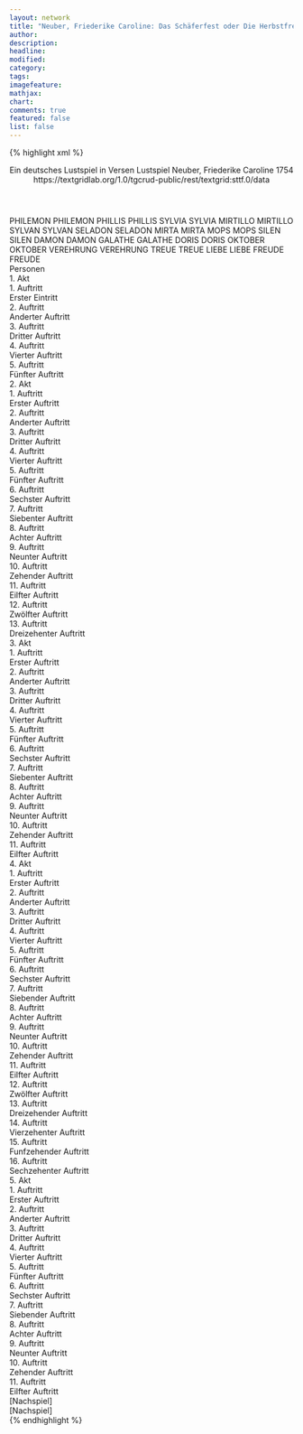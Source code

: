 ```yaml
---
layout: network
title: "Neuber, Friederike Caroline: Das Schäferfest oder Die Herbstfreude (1754)"
author:
description:
headline:
modified:
category:
tags:
imagefeature:
mathjax:
chart:
comments: true
featured: false
list: false
---
```

{% highlight xml %}
<?xml-model href="https://raw.githubusercontent.com/DLiNa/project/master/rules/lina.rnc"?><?xml-model href="https://raw.githubusercontent.com/DLiNa/project/master/rules/lina.sch"?>
<play xmlns="http://lina.digital">
  <header>
    <title>Das Schäferfest oder Die Herbstfreude</title>
    <subtitle>Ein deutsches Lustspiel in Versen</subtitle>
    <genretitle>Lustspiel</genretitle>
    <author>Neuber, Friederike Caroline</author>
    <date type="print" when="1754">1754</date>
    <date type="premiere"/>
    <date type="written"/>
    <source>https://textgridlab.org/1.0/tgcrud-public/rest/textgrid:sttf.0/data</source>
  </header>
  <personae>
    <character>
      <name>PHILEMON</name>
      <alias xml:id="philemon">
        <name>PHILEMON</name>
      </alias>
    </character>
    <character>
      <name>PHILLIS</name>
      <alias xml:id="phillis">
        <name>PHILLIS</name>
      </alias>
    </character>
    <character>
      <name>SYLVIA</name>
      <alias xml:id="sylvia">
        <name>SYLVIA</name>
      </alias>
    </character>
    <character>
      <name>MIRTILLO</name>
      <alias xml:id="mirtillo">
        <name>MIRTILLO</name>
      </alias>
    </character>
    <character>
      <name>SYLVAN</name>
      <alias xml:id="sylvan">
        <name>SYLVAN</name>
      </alias>
    </character>
    <character>
      <name>SELADON</name>
      <alias xml:id="seladon">
        <name>SELADON</name>
      </alias>
    </character>
    <character>
      <name>MIRTA</name>
      <alias xml:id="mirta">
        <name>MIRTA</name>
      </alias>
    </character>
    <character>
      <name>MOPS</name>
      <alias xml:id="mops">
        <name>MOPS</name>
      </alias>
    </character>
    <character>
      <name>SILEN</name>
      <alias xml:id="silen">
        <name>SILEN</name>
      </alias>
    </character>
    <character>
      <name>DAMON</name>
      <alias xml:id="damon">
        <name>DAMON</name>
      </alias>
    </character>
    <character>
      <name>GALATHE</name>
      <alias xml:id="galathe">
        <name>GALATHE</name>
      </alias>
    </character>
    <character>
      <name>DORIS</name>
      <alias xml:id="doris">
        <name>DORIS</name>
      </alias>
    </character>
    <character>
      <name>OKTOBER</name>
      <alias xml:id="oktober">
        <name>OKTOBER</name>
      </alias>
    </character>
    <character>
      <name>VEREHRUNG</name>
      <alias xml:id="verehrung">
        <name>VEREHRUNG</name>
      </alias>
    </character>
    <character>
      <name>TREUE</name>
      <alias xml:id="treue">
        <name>TREUE</name>
      </alias>
    </character>
    <character>
      <name>LIEBE</name>
      <alias xml:id="liebe">
        <name>LIEBE</name>
      </alias>
    </character>
    <character>
      <name>FREUDE</name>
      <alias xml:id="freude">
        <name>FREUDE</name>
      </alias>
    </character>
  </personae>
  <text>
    <div>
      <head>Personen</head>
    </div>
    <div>
      <head>1. Akt</head>
      <div>
        <head>1. Auftritt</head>
        <div>
          <head>Erster Eintritt</head>
          <sp who="#philemon">
            <amount n="21" unit="speech_acts"/>
            <amount n="1083" unit="words"/>
            <amount n="123" unit="lines"/>
            <amount n="5827" unit="chars"/>
          </sp>
          <sp who="#phillis">
            <amount n="12" unit="speech_acts"/>
            <amount n="124" unit="words"/>
            <amount n="17" unit="lines"/>
            <amount n="655" unit="chars"/>
          </sp>
          <sp who="#sylvia">
            <amount n="17" unit="speech_acts"/>
            <amount n="353" unit="words"/>
            <amount n="45" unit="lines"/>
            <amount n="1831" unit="chars"/>
          </sp>
        </div>
      </div>
      <div>
        <head>2. Auftritt</head>
        <div>
          <head>Anderter Auftritt</head>
          <sp who="#phillis">
            <amount n="2" unit="speech_acts"/>
            <amount n="11" unit="words"/>
            <amount n="2" unit="lines"/>
            <amount n="63" unit="chars"/>
          </sp>
          <sp who="#philemon">
            <amount n="2" unit="speech_acts"/>
            <amount n="18" unit="words"/>
            <amount n="3" unit="lines"/>
            <amount n="103" unit="chars"/>
          </sp>
        </div>
      </div>
      <div>
        <head>3. Auftritt</head>
        <div>
          <head>Dritter Auftritt</head>
          <sp who="#mirtillo">
            <amount n="14" unit="speech_acts"/>
            <amount n="409" unit="words"/>
            <amount n="49" unit="lines"/>
            <amount n="2210" unit="chars"/>
          </sp>
          <sp who="#philemon">
            <amount n="16" unit="speech_acts"/>
            <amount n="755" unit="words"/>
            <amount n="84" unit="lines"/>
            <amount n="3993" unit="chars"/>
          </sp>
          <sp who="#phillis">
            <amount n="2" unit="speech_acts"/>
            <amount n="20" unit="words"/>
            <amount n="3" unit="lines"/>
            <amount n="107" unit="chars"/>
          </sp>
        </div>
      </div>
      <div>
        <head>4. Auftritt</head>
        <div>
          <head>Vierter Auftritt</head>
          <sp who="#philemon">
            <amount n="10" unit="speech_acts"/>
            <amount n="393" unit="words"/>
            <amount n="45" unit="lines"/>
            <amount n="2145" unit="chars"/>
          </sp>
          <sp who="#sylvan">
            <amount n="8" unit="speech_acts"/>
            <amount n="143" unit="words"/>
            <amount n="17" unit="lines"/>
            <amount n="722" unit="chars"/>
          </sp>
          <sp who="#seladon">
            <amount n="1" unit="speech_acts"/>
            <amount n="17" unit="words"/>
            <amount n="2" unit="lines"/>
            <amount n="93" unit="chars"/>
          </sp>
          <sp who="#mirta">
            <amount n="4" unit="speech_acts"/>
            <amount n="95" unit="words"/>
            <amount n="12" unit="lines"/>
            <amount n="521" unit="chars"/>
          </sp>
        </div>
      </div>
      <div>
        <head>5. Auftritt</head>
        <div>
          <head>Fünfter Auftritt</head>
          <sp who="#philemon">
            <amount n="10" unit="speech_acts"/>
            <amount n="572" unit="words"/>
            <amount n="63" unit="lines"/>
            <amount n="3086" unit="chars"/>
          </sp>
          <sp who="#seladon">
            <amount n="9" unit="speech_acts"/>
            <amount n="134" unit="words"/>
            <amount n="17" unit="lines"/>
            <amount n="698" unit="chars"/>
          </sp>
        </div>
      </div>
    </div>
    <div>
      <head>2. Akt</head>
      <div>
        <head>1. Auftritt</head>
        <div>
          <head>Erster Auftritt</head>
          <sp who="#sylvan">
            <amount n="10" unit="speech_acts"/>
            <amount n="160" unit="words"/>
            <amount n="20" unit="lines"/>
            <amount n="845" unit="chars"/>
          </sp>
          <sp who="#mops">
            <amount n="12" unit="speech_acts"/>
            <amount n="218" unit="words"/>
            <amount n="26" unit="lines"/>
            <amount n="1161" unit="chars"/>
          </sp>
          <sp who="#silen">
            <amount n="8" unit="speech_acts"/>
            <amount n="158" unit="words"/>
            <amount n="19" unit="lines"/>
            <amount n="782" unit="chars"/>
          </sp>
        </div>
      </div>
      <div>
        <head>2. Auftritt</head>
        <div>
          <head>Anderter Auftritt</head>
          <sp who="#silen">
            <amount n="2" unit="speech_acts"/>
            <amount n="9" unit="words"/>
            <amount n="2" unit="lines"/>
            <amount n="52" unit="chars"/>
          </sp>
          <sp who="#sylvan">
            <amount n="1" unit="speech_acts"/>
            <amount n="11" unit="words"/>
            <amount n="2" unit="lines"/>
            <amount n="55" unit="chars"/>
          </sp>
        </div>
      </div>
      <div>
        <head>3. Auftritt</head>
        <div>
          <head>Dritter Auftritt</head>
          <sp who="#mops">
            <amount n="14" unit="speech_acts"/>
            <amount n="493" unit="words"/>
            <amount n="57" unit="lines"/>
            <amount n="2556" unit="chars"/>
          </sp>
          <sp who="#mirtillo">
            <amount n="13" unit="speech_acts"/>
            <amount n="366" unit="words"/>
            <amount n="45" unit="lines"/>
            <amount n="1963" unit="chars"/>
          </sp>
        </div>
      </div>
      <div>
        <head>4. Auftritt</head>
        <div>
          <head>Vierter Auftritt</head>
          <sp who="#mirta">
            <amount n="5" unit="speech_acts"/>
            <amount n="177" unit="words"/>
            <amount n="20" unit="lines"/>
            <amount n="897" unit="chars"/>
          </sp>
          <sp who="#mops">
            <amount n="3" unit="speech_acts"/>
            <amount n="57" unit="words"/>
            <amount n="7" unit="lines"/>
            <amount n="309" unit="chars"/>
          </sp>
          <sp who="#mirtillo">
            <amount n="3" unit="speech_acts"/>
            <amount n="49" unit="words"/>
            <amount n="6" unit="lines"/>
            <amount n="240" unit="chars"/>
          </sp>
        </div>
      </div>
      <div>
        <head>5. Auftritt</head>
        <div>
          <head>Fünfter Auftritt</head>
          <sp who="#mirta">
            <amount n="1" unit="speech_acts"/>
            <amount n="25" unit="words"/>
            <amount n="3" unit="lines"/>
            <amount n="137" unit="chars"/>
          </sp>
        </div>
      </div>
      <div>
        <head>6. Auftritt</head>
        <div>
          <head>Sechster Auftritt</head>
          <sp who="#sylvan">
            <amount n="12" unit="speech_acts"/>
            <amount n="368" unit="words"/>
            <amount n="42" unit="lines"/>
            <amount n="1940" unit="chars"/>
          </sp>
          <sp who="#mirta">
            <amount n="11" unit="speech_acts"/>
            <amount n="458" unit="words"/>
            <amount n="50" unit="lines"/>
            <amount n="2362" unit="chars"/>
          </sp>
        </div>
      </div>
      <div>
        <head>7. Auftritt</head>
        <div>
          <head>Siebenter Auftritt</head>
          <sp who="#sylvan">
            <amount n="1" unit="speech_acts"/>
            <amount n="35" unit="words"/>
            <amount n="4" unit="lines"/>
            <amount n="179" unit="chars"/>
          </sp>
        </div>
      </div>
      <div>
        <head>8. Auftritt</head>
        <div>
          <head>Achter Auftritt</head>
          <sp who="#seladon">
            <amount n="12" unit="speech_acts"/>
            <amount n="104" unit="words"/>
            <amount n="15" unit="lines"/>
            <amount n="523" unit="chars"/>
          </sp>
          <sp who="#sylvan">
            <amount n="12" unit="speech_acts"/>
            <amount n="183" unit="words"/>
            <amount n="25" unit="lines"/>
            <amount n="950" unit="chars"/>
          </sp>
        </div>
      </div>
      <div>
        <head>9. Auftritt</head>
        <div>
          <head>Neunter Auftritt</head>
          <sp who="#phillis">
            <amount n="16" unit="speech_acts"/>
            <amount n="218" unit="words"/>
            <amount n="28" unit="lines"/>
            <amount n="1141" unit="chars"/>
          </sp>
          <sp who="#sylvan">
            <amount n="13" unit="speech_acts"/>
            <amount n="177" unit="words"/>
            <amount n="22" unit="lines"/>
            <amount n="862" unit="chars"/>
          </sp>
          <sp who="#mirtillo">
            <amount n="5" unit="speech_acts"/>
            <amount n="34" unit="words"/>
            <amount n="6" unit="lines"/>
            <amount n="171" unit="chars"/>
          </sp>
        </div>
      </div>
      <div>
        <head>10. Auftritt</head>
        <div>
          <head>Zehender Auftritt</head>
          <sp who="#sylvia">
            <amount n="10" unit="speech_acts"/>
            <amount n="76" unit="words"/>
            <amount n="12" unit="lines"/>
            <amount n="389" unit="chars"/>
          </sp>
          <sp who="#sylvan">
            <amount n="10" unit="speech_acts"/>
            <amount n="106" unit="words"/>
            <amount n="17" unit="lines"/>
            <amount n="571" unit="chars"/>
          </sp>
          <sp who="#phillis">
            <amount n="10" unit="speech_acts"/>
            <amount n="62" unit="words"/>
            <amount n="12" unit="lines"/>
            <amount n="319" unit="chars"/>
          </sp>
          <sp who="#mirtillo">
            <amount n="9" unit="speech_acts"/>
            <amount n="89" unit="words"/>
            <amount n="13" unit="lines"/>
            <amount n="470" unit="chars"/>
          </sp>
        </div>
      </div>
      <div>
        <head>11. Auftritt</head>
        <div>
          <head>Eilfter Auftritt</head>
          <sp who="#mirtillo">
            <amount n="7" unit="speech_acts"/>
            <amount n="80" unit="words"/>
            <amount n="12" unit="lines"/>
            <amount n="426" unit="chars"/>
          </sp>
          <sp who="#damon">
            <amount n="9" unit="speech_acts"/>
            <amount n="427" unit="words"/>
            <amount n="48" unit="lines"/>
            <amount n="2136" unit="chars"/>
          </sp>
          <sp who="#galathe">
            <amount n="4" unit="speech_acts"/>
            <amount n="60" unit="words"/>
            <amount n="8" unit="lines"/>
            <amount n="281" unit="chars"/>
          </sp>
        </div>
      </div>
      <div>
        <head>12. Auftritt</head>
        <div>
          <head>Zwölfter Auftritt</head>
          <sp who="#galathe">
            <amount n="11" unit="speech_acts"/>
            <amount n="218" unit="words"/>
            <amount n="25" unit="lines"/>
            <amount n="1101" unit="chars"/>
          </sp>
          <sp who="#mirtillo">
            <amount n="11" unit="speech_acts"/>
            <amount n="116" unit="words"/>
            <amount n="16" unit="lines"/>
            <amount n="621" unit="chars"/>
          </sp>
        </div>
      </div>
      <div>
        <head>13. Auftritt</head>
        <div>
          <head>Dreizehenter Auftritt</head>
          <sp who="#mops">
            <amount n="3" unit="speech_acts"/>
            <amount n="41" unit="words"/>
            <amount n="4" unit="lines"/>
            <amount n="233" unit="chars"/>
          </sp>
          <sp who="#mirtillo">
            <amount n="1" unit="speech_acts"/>
            <amount n="13" unit="words"/>
            <amount n="1" unit="lines"/>
            <amount n="55" unit="chars"/>
          </sp>
          <sp who="#galathe">
            <amount n="1" unit="speech_acts"/>
            <amount n="28" unit="words"/>
            <amount n="3" unit="lines"/>
            <amount n="155" unit="chars"/>
          </sp>
        </div>
      </div>
    </div>
    <div>
      <head>3. Akt</head>
      <div>
        <head>1. Auftritt</head>
        <div>
          <head>Erster Auftritt</head>
          <sp who="#philemon">
            <amount n="12" unit="speech_acts"/>
            <amount n="641" unit="words"/>
            <amount n="70" unit="lines"/>
            <amount n="3403" unit="chars"/>
          </sp>
          <sp who="#damon">
            <amount n="12" unit="speech_acts"/>
            <amount n="286" unit="words"/>
            <amount n="32" unit="lines"/>
            <amount n="1522" unit="chars"/>
          </sp>
        </div>
      </div>
      <div>
        <head>2. Auftritt</head>
        <div>
          <head>Anderter Auftritt</head>
          <sp who="#mirtillo">
            <amount n="11" unit="speech_acts"/>
            <amount n="155" unit="words"/>
            <amount n="20" unit="lines"/>
            <amount n="806" unit="chars"/>
          </sp>
          <sp who="#doris">
            <amount n="11" unit="speech_acts"/>
            <amount n="204" unit="words"/>
            <amount n="24" unit="lines"/>
            <amount n="1066" unit="chars"/>
          </sp>
        </div>
      </div>
      <div>
        <head>3. Auftritt</head>
        <div>
          <head>Dritter Auftritt</head>
          <sp who="#galathe">
            <amount n="4" unit="speech_acts"/>
            <amount n="140" unit="words"/>
            <amount n="15" unit="lines"/>
            <amount n="752" unit="chars"/>
          </sp>
          <sp who="#doris">
            <amount n="3" unit="speech_acts"/>
            <amount n="59" unit="words"/>
            <amount n="6" unit="lines"/>
            <amount n="302" unit="chars"/>
          </sp>
          <sp who="#mirtillo">
            <amount n="2" unit="speech_acts"/>
            <amount n="19" unit="words"/>
            <amount n="2" unit="lines"/>
            <amount n="106" unit="chars"/>
          </sp>
        </div>
      </div>
      <div>
        <head>4. Auftritt</head>
        <div>
          <head>Vierter Auftritt</head>
          <sp who="#galathe">
            <amount n="4" unit="speech_acts"/>
            <amount n="90" unit="words"/>
            <amount n="10" unit="lines"/>
            <amount n="448" unit="chars"/>
          </sp>
          <sp who="#mirtillo">
            <amount n="3" unit="speech_acts"/>
            <amount n="118" unit="words"/>
            <amount n="13" unit="lines"/>
            <amount n="623" unit="chars"/>
          </sp>
        </div>
      </div>
      <div>
        <head>5. Auftritt</head>
        <div>
          <head>Fünfter Auftritt</head>
          <sp who="#doris">
            <amount n="1" unit="speech_acts"/>
            <amount n="5" unit="words"/>
            <amount n="1" unit="lines"/>
            <amount n="25" unit="chars"/>
          </sp>
          <sp who="#galathe">
            <amount n="2" unit="speech_acts"/>
            <amount n="50" unit="words"/>
            <amount n="6" unit="lines"/>
            <amount n="266" unit="chars"/>
          </sp>
          <sp who="#mirtillo">
            <amount n="1" unit="speech_acts"/>
            <amount n="17" unit="words"/>
            <amount n="3" unit="lines"/>
            <amount n="101" unit="chars"/>
          </sp>
        </div>
      </div>
      <div>
        <head>6. Auftritt</head>
        <div>
          <head>Sechster Auftritt</head>
          <sp who="#mirtillo">
            <amount n="3" unit="speech_acts"/>
            <amount n="39" unit="words"/>
            <amount n="5" unit="lines"/>
            <amount n="206" unit="chars"/>
          </sp>
          <sp who="#doris">
            <amount n="3" unit="speech_acts"/>
            <amount n="71" unit="words"/>
            <amount n="8" unit="lines"/>
            <amount n="368" unit="chars"/>
          </sp>
        </div>
      </div>
      <div>
        <head>7. Auftritt</head>
        <div>
          <head>Siebenter Auftritt</head>
          <sp who="#silen">
            <amount n="3" unit="speech_acts"/>
            <amount n="76" unit="words"/>
            <amount n="9" unit="lines"/>
            <amount n="412" unit="chars"/>
          </sp>
          <sp who="#mirtillo">
            <amount n="3" unit="speech_acts"/>
            <amount n="29" unit="words"/>
            <amount n="4" unit="lines"/>
            <amount n="136" unit="chars"/>
          </sp>
        </div>
      </div>
      <div>
        <head>8. Auftritt</head>
        <div>
          <head>Achter Auftritt</head>
          <sp who="#philemon">
            <amount n="8" unit="speech_acts"/>
            <amount n="135" unit="words"/>
            <amount n="15" unit="lines"/>
            <amount n="751" unit="chars"/>
          </sp>
          <sp who="#doris">
            <amount n="7" unit="speech_acts"/>
            <amount n="112" unit="words"/>
            <amount n="12" unit="lines"/>
            <amount n="553" unit="chars"/>
          </sp>
        </div>
      </div>
      <div>
        <head>9. Auftritt</head>
        <div>
          <head>Neunter Auftritt</head>
          <sp who="#philemon">
            <amount n="2" unit="speech_acts"/>
            <amount n="52" unit="words"/>
            <amount n="5" unit="lines"/>
            <amount n="267" unit="chars"/>
          </sp>
          <sp who="#doris">
            <amount n="1" unit="speech_acts"/>
            <amount n="20" unit="words"/>
            <amount n="2" unit="lines"/>
            <amount n="104" unit="chars"/>
          </sp>
        </div>
      </div>
      <div>
        <head>10. Auftritt</head>
        <div>
          <head>Zehender Auftritt</head>
          <sp who="#seladon">
            <amount n="15" unit="speech_acts"/>
            <amount n="474" unit="words"/>
            <amount n="55" unit="lines"/>
            <amount n="2471" unit="chars"/>
          </sp>
          <sp who="#doris">
            <amount n="14" unit="speech_acts"/>
            <amount n="148" unit="words"/>
            <amount n="21" unit="lines"/>
            <amount n="715" unit="chars"/>
          </sp>
        </div>
      </div>
      <div>
        <head>11. Auftritt</head>
        <div>
          <head>Eilfter Auftritt</head>
          <sp who="#damon">
            <amount n="8" unit="speech_acts"/>
            <amount n="81" unit="words"/>
            <amount n="12" unit="lines"/>
            <amount n="429" unit="chars"/>
          </sp>
          <sp who="#galathe">
            <amount n="9" unit="speech_acts"/>
            <amount n="163" unit="words"/>
            <amount n="21" unit="lines"/>
            <amount n="850" unit="chars"/>
          </sp>
        </div>
      </div>
    </div>
    <div>
      <head>4. Akt</head>
      <div>
        <head>1. Auftritt</head>
        <div>
          <head>Erster Auftritt</head>
          <sp who="#damon">
            <amount n="12" unit="speech_acts"/>
            <amount n="218" unit="words"/>
            <amount n="25" unit="lines"/>
            <amount n="1169" unit="chars"/>
          </sp>
          <sp who="#doris">
            <amount n="8" unit="speech_acts"/>
            <amount n="111" unit="words"/>
            <amount n="13" unit="lines"/>
            <amount n="558" unit="chars"/>
          </sp>
          <sp who="#galathe">
            <amount n="6" unit="speech_acts"/>
            <amount n="175" unit="words"/>
            <amount n="19" unit="lines"/>
            <amount n="897" unit="chars"/>
          </sp>
        </div>
      </div>
      <div>
        <head>2. Auftritt</head>
        <div>
          <head>Anderter Auftritt</head>
          <sp who="#damon">
            <amount n="5" unit="speech_acts"/>
            <amount n="98" unit="words"/>
            <amount n="12" unit="lines"/>
            <amount n="522" unit="chars"/>
          </sp>
          <sp who="#doris">
            <amount n="5" unit="speech_acts"/>
            <amount n="58" unit="words"/>
            <amount n="7" unit="lines"/>
            <amount n="306" unit="chars"/>
          </sp>
        </div>
      </div>
      <div>
        <head>3. Auftritt</head>
        <div>
          <head>Dritter Auftritt</head>
          <sp who="#damon">
            <amount n="14" unit="speech_acts"/>
            <amount n="235" unit="words"/>
            <amount n="30" unit="lines"/>
            <amount n="1237" unit="chars"/>
          </sp>
          <sp who="#silen">
            <amount n="11" unit="speech_acts"/>
            <amount n="146" unit="words"/>
            <amount n="19" unit="lines"/>
            <amount n="781" unit="chars"/>
          </sp>
          <sp who="#doris">
            <amount n="2" unit="speech_acts"/>
            <amount n="29" unit="words"/>
            <amount n="4" unit="lines"/>
            <amount n="152" unit="chars"/>
          </sp>
        </div>
      </div>
      <div>
        <head>4. Auftritt</head>
        <div>
          <head>Vierter Auftritt</head>
          <sp who="#mirta">
            <amount n="1" unit="speech_acts"/>
            <amount n="38" unit="words"/>
            <amount n="5" unit="lines"/>
            <amount n="223" unit="chars"/>
          </sp>
          <sp who="#damon">
            <amount n="1" unit="speech_acts"/>
            <amount n="4" unit="words"/>
            <amount n="1" unit="lines"/>
            <amount n="26" unit="chars"/>
          </sp>
        </div>
      </div>
      <div>
        <head>5. Auftritt</head>
        <div>
          <head>Fünfter Auftritt</head>
          <sp who="#doris">
            <amount n="6" unit="speech_acts"/>
            <amount n="176" unit="words"/>
            <amount n="19" unit="lines"/>
            <amount n="904" unit="chars"/>
          </sp>
          <sp who="#mirtillo">
            <amount n="5" unit="speech_acts"/>
            <amount n="57" unit="words"/>
            <amount n="8" unit="lines"/>
            <amount n="306" unit="chars"/>
          </sp>
        </div>
      </div>
      <div>
        <head>6. Auftritt</head>
        <div>
          <head>Sechster Auftritt</head>
          <sp who="#sylvan">
            <amount n="2" unit="speech_acts"/>
            <amount n="119" unit="words"/>
            <amount n="13" unit="lines"/>
            <amount n="613" unit="chars"/>
          </sp>
          <sp who="#mirtillo">
            <amount n="2" unit="speech_acts"/>
            <amount n="15" unit="words"/>
            <amount n="2" unit="lines"/>
            <amount n="82" unit="chars"/>
          </sp>
          <sp who="#doris">
            <amount n="1" unit="speech_acts"/>
            <amount n="5" unit="words"/>
            <amount n="1" unit="lines"/>
            <amount n="24" unit="chars"/>
          </sp>
        </div>
      </div>
      <div>
        <head>7. Auftritt</head>
        <div>
          <head>Siebender Auftritt</head>
          <sp who="#sylvan">
            <amount n="6" unit="speech_acts"/>
            <amount n="138" unit="words"/>
            <amount n="17" unit="lines"/>
            <amount n="734" unit="chars"/>
          </sp>
          <sp who="#doris">
            <amount n="5" unit="speech_acts"/>
            <amount n="89" unit="words"/>
            <amount n="11" unit="lines"/>
            <amount n="458" unit="chars"/>
          </sp>
        </div>
      </div>
      <div>
        <head>8. Auftritt</head>
        <div>
          <head>Achter Auftritt</head>
          <sp who="#doris">
            <amount n="9" unit="speech_acts"/>
            <amount n="123" unit="words"/>
            <amount n="16" unit="lines"/>
            <amount n="669" unit="chars"/>
          </sp>
          <sp who="#seladon">
            <amount n="8" unit="speech_acts"/>
            <amount n="157" unit="words"/>
            <amount n="18" unit="lines"/>
            <amount n="818" unit="chars"/>
          </sp>
          <sp who="#sylvan">
            <amount n="5" unit="speech_acts"/>
            <amount n="144" unit="words"/>
            <amount n="17" unit="lines"/>
            <amount n="772" unit="chars"/>
          </sp>
        </div>
      </div>
      <div>
        <head>9. Auftritt</head>
        <div>
          <head>Neunter Auftritt</head>
          <sp who="#seladon">
            <amount n="4" unit="speech_acts"/>
            <amount n="66" unit="words"/>
            <amount n="9" unit="lines"/>
            <amount n="361" unit="chars"/>
          </sp>
          <sp who="#sylvan">
            <amount n="1" unit="speech_acts"/>
            <amount n="5" unit="words"/>
            <amount n="1" unit="lines"/>
            <amount n="25" unit="chars"/>
          </sp>
          <sp who="#philemon">
            <amount n="3" unit="speech_acts"/>
            <amount n="82" unit="words"/>
            <amount n="10" unit="lines"/>
            <amount n="462" unit="chars"/>
          </sp>
        </div>
      </div>
      <div>
        <head>10. Auftritt</head>
        <div>
          <head>Zehender Auftritt</head>
          <sp who="#philemon">
            <amount n="4" unit="speech_acts"/>
            <amount n="39" unit="words"/>
            <amount n="6" unit="lines"/>
            <amount n="216" unit="chars"/>
          </sp>
          <sp who="#sylvan">
            <amount n="3" unit="speech_acts"/>
            <amount n="45" unit="words"/>
            <amount n="6" unit="lines"/>
            <amount n="222" unit="chars"/>
          </sp>
        </div>
      </div>
      <div>
        <head>11. Auftritt</head>
        <div>
          <head>Eilfter Auftritt</head>
          <sp who="#philemon">
            <amount n="5" unit="speech_acts"/>
            <amount n="91" unit="words"/>
            <amount n="12" unit="lines"/>
            <amount n="491" unit="chars"/>
          </sp>
          <sp who="#damon">
            <amount n="5" unit="speech_acts"/>
            <amount n="57" unit="words"/>
            <amount n="8" unit="lines"/>
            <amount n="306" unit="chars"/>
          </sp>
        </div>
      </div>
      <div>
        <head>12. Auftritt</head>
        <div>
          <head>Zwölfter Auftritt</head>
          <sp who="#philemon">
            <amount n="13" unit="speech_acts"/>
            <amount n="168" unit="words"/>
            <amount n="25" unit="lines"/>
            <amount n="875" unit="chars"/>
          </sp>
          <sp who="#doris">
            <amount n="11" unit="speech_acts"/>
            <amount n="278" unit="words"/>
            <amount n="33" unit="lines"/>
            <amount n="1439" unit="chars"/>
          </sp>
          <sp who="#sylvan">
            <amount n="1" unit="speech_acts"/>
            <amount n="6" unit="words"/>
            <amount n="1" unit="lines"/>
            <amount n="21" unit="chars"/>
          </sp>
        </div>
      </div>
      <div>
        <head>13. Auftritt</head>
        <div>
          <head>Dreizehender Auftritt</head>
          <sp who="#sylvan">
            <amount n="1" unit="speech_acts"/>
            <amount n="56" unit="words"/>
            <amount n="6" unit="lines"/>
            <amount n="295" unit="chars"/>
          </sp>
        </div>
      </div>
      <div>
        <head>14. Auftritt</head>
        <div>
          <head>Vierzehenter Auftritt</head>
          <sp who="#mirtillo">
            <amount n="10" unit="speech_acts"/>
            <amount n="169" unit="words"/>
            <amount n="23" unit="lines"/>
            <amount n="855" unit="chars"/>
          </sp>
          <sp who="#galathe">
            <amount n="7" unit="speech_acts"/>
            <amount n="166" unit="words"/>
            <amount n="19" unit="lines"/>
            <amount n="824" unit="chars"/>
          </sp>
          <sp who="#sylvan">
            <amount n="11" unit="speech_acts"/>
            <amount n="221" unit="words"/>
            <amount n="28" unit="lines"/>
            <amount n="1151" unit="chars"/>
          </sp>
        </div>
      </div>
      <div>
        <head>15. Auftritt</head>
        <div>
          <head>Funfzehender Auftritt</head>
          <sp who="#seladon">
            <amount n="2" unit="speech_acts"/>
            <amount n="8" unit="words"/>
            <amount n="3" unit="lines"/>
            <amount n="45" unit="chars"/>
          </sp>
          <sp who="#mirtillo">
            <amount n="2" unit="speech_acts"/>
            <amount n="6" unit="words"/>
            <amount n="2" unit="lines"/>
            <amount n="31" unit="chars"/>
          </sp>
        </div>
      </div>
      <div>
        <head>16. Auftritt</head>
        <div>
          <head>Sechzehenter Auftritt</head>
          <sp who="#sylvan">
            <amount n="2" unit="speech_acts"/>
            <amount n="40" unit="words"/>
            <amount n="5" unit="lines"/>
            <amount n="205" unit="chars"/>
          </sp>
          <sp who="#mirta">
            <amount n="4" unit="speech_acts"/>
            <amount n="39" unit="words"/>
            <amount n="7" unit="lines"/>
            <amount n="213" unit="chars"/>
          </sp>
          <sp who="#galathe">
            <amount n="3" unit="speech_acts"/>
            <amount n="21" unit="words"/>
            <amount n="3" unit="lines"/>
            <amount n="131" unit="chars"/>
          </sp>
        </div>
      </div>
    </div>
    <div>
      <head>5. Akt</head>
      <div>
        <head>1. Auftritt</head>
        <div>
          <head>Erster Auftritt</head>
          <sp who="#philemon">
            <amount n="11" unit="speech_acts"/>
            <amount n="579" unit="words"/>
            <amount n="64" unit="lines"/>
            <amount n="3029" unit="chars"/>
          </sp>
          <sp who="#doris">
            <amount n="7" unit="speech_acts"/>
            <amount n="209" unit="words"/>
            <amount n="24" unit="lines"/>
            <amount n="1087" unit="chars"/>
          </sp>
          <sp who="#seladon">
            <amount n="2" unit="speech_acts"/>
            <amount n="54" unit="words"/>
            <amount n="6" unit="lines"/>
            <amount n="290" unit="chars"/>
          </sp>
          <sp who="#mirtillo">
            <amount n="1" unit="speech_acts"/>
            <amount n="43" unit="words"/>
            <amount n="5" unit="lines"/>
            <amount n="220" unit="chars"/>
          </sp>
        </div>
      </div>
      <div>
        <head>2. Auftritt</head>
        <div>
          <head>Anderter Auftritt</head>
          <sp who="#philemon">
            <amount n="4" unit="speech_acts"/>
            <amount n="86" unit="words"/>
            <amount n="11" unit="lines"/>
            <amount n="452" unit="chars"/>
          </sp>
          <sp who="#seladon">
            <amount n="3" unit="speech_acts"/>
            <amount n="19" unit="words"/>
            <amount n="4" unit="lines"/>
            <amount n="93" unit="chars"/>
          </sp>
        </div>
      </div>
      <div>
        <head>3. Auftritt</head>
        <div>
          <head>Dritter Auftritt</head>
          <sp who="#philemon">
            <amount n="3" unit="speech_acts"/>
            <amount n="34" unit="words"/>
            <amount n="5" unit="lines"/>
            <amount n="186" unit="chars"/>
          </sp>
          <sp who="#sylvan">
            <amount n="3" unit="speech_acts"/>
            <amount n="47" unit="words"/>
            <amount n="6" unit="lines"/>
            <amount n="266" unit="chars"/>
          </sp>
        </div>
      </div>
      <div>
        <head>4. Auftritt</head>
        <div>
          <head>Vierter Auftritt</head>
          <sp who="#phillis">
            <amount n="2" unit="speech_acts"/>
            <amount n="12" unit="words"/>
            <amount n="2" unit="lines"/>
            <amount n="63" unit="chars"/>
          </sp>
          <sp who="#philemon">
            <amount n="6" unit="speech_acts"/>
            <amount n="55" unit="words"/>
            <amount n="9" unit="lines"/>
            <amount n="305" unit="chars"/>
          </sp>
          <sp who="#sylvia">
            <amount n="5" unit="speech_acts"/>
            <amount n="46" unit="words"/>
            <amount n="7" unit="lines"/>
            <amount n="232" unit="chars"/>
          </sp>
        </div>
      </div>
      <div>
        <head>5. Auftritt</head>
        <div>
          <head>Fünfter Auftritt</head>
          <sp who="#sylvia">
            <amount n="3" unit="speech_acts"/>
            <amount n="47" unit="words"/>
            <amount n="6" unit="lines"/>
            <amount n="254" unit="chars"/>
          </sp>
          <sp who="#phillis">
            <amount n="2" unit="speech_acts"/>
            <amount n="14" unit="words"/>
            <amount n="2" unit="lines"/>
            <amount n="78" unit="chars"/>
          </sp>
        </div>
      </div>
      <div>
        <head>6. Auftritt</head>
        <div>
          <head>Sechster Auftritt</head>
          <sp who="#sylvan">
            <amount n="5" unit="speech_acts"/>
            <amount n="144" unit="words"/>
            <amount n="18" unit="lines"/>
            <amount n="779" unit="chars"/>
          </sp>
          <sp who="#phillis">
            <amount n="2" unit="speech_acts"/>
            <amount n="25" unit="words"/>
            <amount n="3" unit="lines"/>
            <amount n="132" unit="chars"/>
          </sp>
          <sp who="#mirta">
            <amount n="7" unit="speech_acts"/>
            <amount n="128" unit="words"/>
            <amount n="15" unit="lines"/>
            <amount n="672" unit="chars"/>
          </sp>
          <sp who="#sylvia">
            <amount n="1" unit="speech_acts"/>
            <amount n="12" unit="words"/>
            <amount n="2" unit="lines"/>
            <amount n="64" unit="chars"/>
          </sp>
        </div>
      </div>
      <div>
        <head>7. Auftritt</head>
        <div>
          <head>Siebender Auftritt</head>
          <sp who="#silen">
            <amount n="7" unit="speech_acts"/>
            <amount n="216" unit="words"/>
            <amount n="24" unit="lines"/>
            <amount n="1180" unit="chars"/>
          </sp>
          <sp who="#sylvan">
            <amount n="3" unit="speech_acts"/>
            <amount n="21" unit="words"/>
            <amount n="3" unit="lines"/>
            <amount n="105" unit="chars"/>
          </sp>
          <sp who="#mirta">
            <amount n="2" unit="speech_acts"/>
            <amount n="19" unit="words"/>
            <amount n="2" unit="lines"/>
            <amount n="107" unit="chars"/>
          </sp>
          <sp who="#mops">
            <amount n="1" unit="speech_acts"/>
            <amount n="50" unit="words"/>
            <amount n="5" unit="lines"/>
            <amount n="250" unit="chars"/>
          </sp>
        </div>
      </div>
      <div>
        <head>8. Auftritt</head>
        <div>
          <head>Achter Auftritt</head>
          <sp who="#mirta">
            <amount n="1" unit="speech_acts"/>
            <amount n="8" unit="words"/>
            <amount n="1" unit="lines"/>
            <amount n="46" unit="chars"/>
          </sp>
          <sp who="#sylvan">
            <amount n="1" unit="speech_acts"/>
            <amount n="67" unit="words"/>
            <amount n="7" unit="lines"/>
            <amount n="351" unit="chars"/>
          </sp>
        </div>
      </div>
      <div>
        <head>9. Auftritt</head>
        <div>
          <head>Neunter Auftritt</head>
          <sp who="#philemon">
            <amount n="8" unit="speech_acts"/>
            <amount n="438" unit="words"/>
            <amount n="47" unit="lines"/>
            <amount n="2302" unit="chars"/>
          </sp>
          <sp who="#damon">
            <amount n="5" unit="speech_acts"/>
            <amount n="90" unit="words"/>
            <amount n="10" unit="lines"/>
            <amount n="494" unit="chars"/>
          </sp>
          <sp who="#sylvan">
            <amount n="3" unit="speech_acts"/>
            <amount n="47" unit="words"/>
            <amount n="5" unit="lines"/>
            <amount n="239" unit="chars"/>
          </sp>
          <sp who="#sylvia">
            <amount n="2" unit="speech_acts"/>
            <amount n="22" unit="words"/>
            <amount n="2" unit="lines"/>
            <amount n="109" unit="chars"/>
          </sp>
          <sp who="#silen">
            <amount n="1" unit="speech_acts"/>
            <amount n="18" unit="words"/>
            <amount n="3" unit="lines"/>
            <amount n="97" unit="chars"/>
          </sp>
        </div>
      </div>
      <div>
        <head>10. Auftritt</head>
        <div>
          <head>Zehender Auftritt</head>
          <sp who="#philemon">
            <amount n="1" unit="speech_acts"/>
            <amount n="37" unit="words"/>
            <amount n="4" unit="lines"/>
            <amount n="200" unit="chars"/>
          </sp>
        </div>
      </div>
      <div>
        <head>11. Auftritt</head>
        <div>
          <head>Eilfter Auftritt</head>
          <sp who="#sylvia">
            <amount n="2" unit="speech_acts"/>
            <amount n="55" unit="words"/>
            <amount n="5" unit="lines"/>
            <amount n="259" unit="chars"/>
          </sp>
          <sp who="#philemon">
            <amount n="8" unit="speech_acts"/>
            <amount n="143" unit="words"/>
            <amount n="17" unit="lines"/>
            <amount n="769" unit="chars"/>
          </sp>
          <sp who="#phillis">
            <amount n="2" unit="speech_acts"/>
            <amount n="35" unit="words"/>
            <amount n="4" unit="lines"/>
            <amount n="172" unit="chars"/>
          </sp>
          <sp who="#doris">
            <amount n="5" unit="speech_acts"/>
            <amount n="45" unit="words"/>
            <amount n="6" unit="lines"/>
            <amount n="220" unit="chars"/>
          </sp>
          <sp who="#seladon">
            <amount n="2" unit="speech_acts"/>
            <amount n="29" unit="words"/>
            <amount n="4" unit="lines"/>
            <amount n="141" unit="chars"/>
          </sp>
          <sp who="#mirtillo">
            <amount n="7" unit="speech_acts"/>
            <amount n="138" unit="words"/>
            <amount n="17" unit="lines"/>
            <amount n="718" unit="chars"/>
          </sp>
          <sp who="#sylvan">
            <amount n="8" unit="speech_acts"/>
            <amount n="194" unit="words"/>
            <amount n="21" unit="lines"/>
            <amount n="1056" unit="chars"/>
          </sp>
          <sp who="#mirta">
            <amount n="4" unit="speech_acts"/>
            <amount n="119" unit="words"/>
            <amount n="12" unit="lines"/>
            <amount n="624" unit="chars"/>
          </sp>
          <sp who="#mops">
            <amount n="5" unit="speech_acts"/>
            <amount n="94" unit="words"/>
            <amount n="11" unit="lines"/>
            <amount n="486" unit="chars"/>
          </sp>
          <sp who="#damon">
            <amount n="10" unit="speech_acts"/>
            <amount n="165" unit="words"/>
            <amount n="19" unit="lines"/>
            <amount n="863" unit="chars"/>
          </sp>
          <sp who="#galathe">
            <amount n="6" unit="speech_acts"/>
            <amount n="63" unit="words"/>
            <amount n="9" unit="lines"/>
            <amount n="355" unit="chars"/>
          </sp>
          <sp who="#silen">
            <amount n="1" unit="speech_acts"/>
            <amount n="43" unit="words"/>
            <amount n="4" unit="lines"/>
            <amount n="218" unit="chars"/>
          </sp>
        </div>
      </div>
    </div>
    <div>
      <head>[Nachspiel]</head>
      <div>
        <head>[Nachspiel]</head>
        <sp who="#oktober">
          <amount n="3" unit="speech_acts"/>
          <amount n="392" unit="words"/>
          <amount n="41" unit="lines"/>
          <amount n="2068" unit="chars"/>
        </sp>
        <sp who="#verehrung">
          <amount n="5" unit="speech_acts"/>
          <amount n="336" unit="words"/>
          <amount n="39" unit="lines"/>
          <amount n="1839" unit="chars"/>
        </sp>
        <sp who="#treue">
          <amount n="2" unit="speech_acts"/>
          <amount n="140" unit="words"/>
          <amount n="16" unit="lines"/>
          <amount n="760" unit="chars"/>
        </sp>
        <sp who="#liebe">
          <amount n="3" unit="speech_acts"/>
          <amount n="106" unit="words"/>
          <amount n="12" unit="lines"/>
          <amount n="591" unit="chars"/>
        </sp>
        <sp who="#freude">
          <amount n="2" unit="speech_acts"/>
          <amount n="79" unit="words"/>
          <amount n="9" unit="lines"/>
          <amount n="467" unit="chars"/>
        </sp>
        <sp who="#oktober #verehrung #treue #liebe #freude">
          <amount n="1" unit="speech_acts"/>
          <amount n="5" unit="words"/>
          <amount n="1" unit="lines"/>
          <amount n="28" unit="chars"/>
        </sp>
      </div>
    </div>
  </text>
</play>
{% endhighlight %}